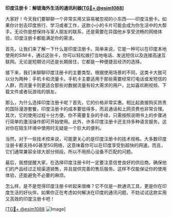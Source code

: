 **印度注册卡：解锁海外生活的通讯利器[[TG💪+ @esim1088](https://t.me/s/esim1088)]**

大家好！今天我们要聊聊一个非常实用又容易被忽视的小东西——印度注册卡。如果你计划去印度旅行、学习或者工作，这款小小的卡片可能会成为你生活中的大帮手。无论你是想保持与家人朋友的联系，还是需要在异国他乡享受流畅的网络体验，印度注册卡都能满足你的需求。

首先，让我们来了解一下什么是印度注册卡。简单来说，它是一种可以在印度本地使用的SIM卡，通过这张卡，你可以轻松拨打当地电话、发送短信以及连接高速互联网。无论是短期访问还是长期居住，它都是一种便捷且经济的选择。

接下来，我们来聊聊印度注册卡的主要类型。根据使用场景的不同，这类卡大致可以分为两种：手机卡和流量卡。手机卡主要适用于那些需要经常打电话或发短信的人群，而流量卡则更适合那些对数据流量有较大需求的用户，比如喜欢刷视频、下载文件或者玩游戏的朋友。

那么，为什么选择印度注册卡呢？首先，它的价格非常实惠。相比起直接购买昂贵的国际漫游套餐，印度注册卡的成本要低得多，而且通话和上网资费也非常合理。其次，它的使用过程十分方便。你不需要复杂的手续，只需按照说明书上的步骤进行简单的激活操作即可开始使用。此外，许多印度注册卡还支持多种语言服务，这对你在陌生环境中使用时无疑是一个巨大的便利。

当然，对于一些技术控来说，可能更关心的是印度注册卡的技术规格。大多数印度注册卡都支持4G甚至5G网络，这意味着你可以在印度享受到超快的网速。而且，它们通常兼容全球大部分频段，所以不用担心设备不匹配的问题。

最后，我想提醒大家，在选择印度注册卡时一定要注意信誉良好的供应商。确保他们的产品经过正规渠道销售，并且提供完善的售后服务。这样不仅能保证你的使用体验，还能避免不必要的麻烦。

怎么样，是不是觉得印度注册卡听起来很棒？它不仅是一款通讯工具，更是你在印度生活的好伙伴。如果你正在考虑如何解决在印度的通讯问题，不妨试试这款实用又高效的印度注册卡吧！

[[TG💪+ @esim1088](https://t.me/s/esim1088) ![Image](https://i.postimg.cc/4NQfJmqS/Snipaste-2025-05-13-00-14-12.png)]